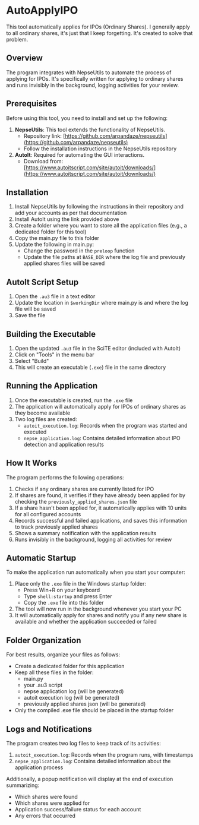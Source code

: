 # AutoApplyIPO
This tool automatically applies for IPOs (Ordinary Shares). I generally apply to all ordinary shares, it's just that I keep forgetting. It's created to solve that problem.

## Overview
The program integrates with NepseUtils to automate the process of applying for IPOs. It's specifically written for applying to ordinary shares and runs invisibly in the background, logging activities for your review.

## Prerequisites
Before using this tool, you need to install and set up the following:
1. **NepseUtils**: This tool extends the functionality of NepseUtils.
   - Repository link: [https://github.com/arpandaze/nepseutils](https://github.com/arpandaze/nepseutils)
   - Follow the installation instructions in the NepseUtils repository
2. **AutoIt**: Required for automating the GUI interactions.
   - Download from: [https://www.autoitscript.com/site/autoit/downloads/](https://www.autoitscript.com/site/autoit/downloads/)

## Installation
1. Install NepseUtils by following the instructions in their repository and add your accounts as per that documentation
2. Install AutoIt using the link provided above
3. Create a folder where you want to store all the application files (e.g., a dedicated folder for this tool)
4. Copy the main.py file to this folder
5. Update the following in main.py:
   - Change the password in the `preloop` function 
   - Update the file paths at `BASE_DIR` where the log file and previously applied shares files will be saved

## AutoIt Script Setup
1. Open the `.au3` file in a text editor
2. Update the location in `$workingDir` where main.py is and where the log file will be saved
3. Save the file

## Building the Executable
1. Open the updated `.au3` file in the SciTE editor (included with AutoIt)
2. Click on "Tools" in the menu bar
3. Select "Build"
4. This will create an executable (`.exe`) file in the same directory

## Running the Application
1. Once the executable is created, run the `.exe` file
2. The application will automatically apply for IPOs of ordinary shares as they become available
3. Two log files are created:
   - `autoit_execution.log`: Records when the program was started and executed
   - `nepse_application.log`: Contains detailed information about IPO detection and application results

## How It Works
The program performs the following operations:
1. Checks if any ordinary shares are currently listed for IPO
2. If shares are found, it verifies if they have already been applied for by checking the `previously_applied_shares.json` file
3. If a share hasn't been applied for, it automatically applies with 10 units for all configured accounts
4. Records successful and failed applications, and saves this information to track previously applied shares
5. Shows a summary notification with the application results
6. Runs invisibly in the background, logging all activities for review

## Automatic Startup
To make the application run automatically when you start your computer:
1. Place only the `.exe` file in the Windows startup folder:
   - Press Win+R on your keyboard
   - Type `shell:startup` and press Enter
   - Copy the `.exe` file into this folder
2. The tool will now run in the background whenever you start your PC
3. It will automatically apply for shares and notify you if any new share is available and whether the application succeeded or failed

## Folder Organization
For best results, organize your files as follows:
- Create a dedicated folder for this application
- Keep all these files in the folder:
  - main.py
  - your .au3 script
  - nepse application log (will be generated)
  - autoit execution log (will be generated)
  - previously applied shares json (will be generated)
- Only the compiled .exe file should be placed in the startup folder

## Logs and Notifications
The program creates two log files to keep track of its activities:
1. `autoit_execution.log`: Records when the program runs, with timestamps
2. `nepse_application.log`: Contains detailed information about the application process

Additionally, a popup notification will display at the end of execution summarizing:
- Which shares were found
- Which shares were applied for
- Application success/failure status for each account
- Any errors that occurred
